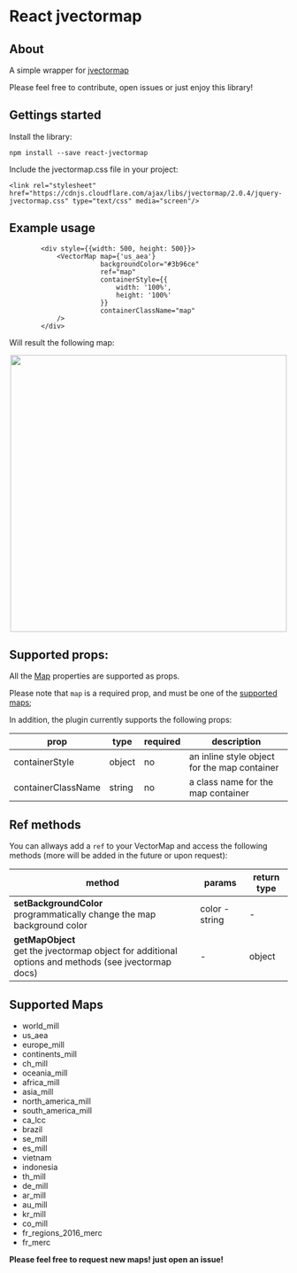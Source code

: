 # React jvectormap

## About

A simple wrapper for [jvectormap](http://jvectormap.com/)

Please feel free to contribute, open issues or just enjoy this library!

## Gettings started

Install the library:

    npm install --save react-jvectormap

Include the jvectormap.css file in your project:

    <link rel="stylesheet" href="https://cdnjs.cloudflare.com/ajax/libs/jvectormap/2.0.4/jquery-jvectormap.css" type="text/css" media="screen"/>


## Example usage
            <div style={{width: 500, height: 500}}>
                <VectorMap map={'us_aea'}
                           backgroundColor="#3b96ce"
                           ref="map"
                           containerStyle={{
                               width: '100%',
                               height: '100%'
                           }}
                           containerClassName="map"
                />
            </div>

Will result the following map:

<p align="center">
  <img src="https://github.com/kadoshms/react-jvectormap/raw/master/example.png" width="500" height="500" />
</p>


## Supported props:

All the [Map](http://jvectormap.com/documentation/javascript-api/jvm-map/) properties are supported as props.

Please note that `map` is a required prop, and must be one of the [supported maps](#maps);

In addition, the plugin currently supports the following props:

| prop               | type   | required | description                                  |
|--------------------|--------|----------|----------------------------------------------|
| containerStyle     | object | no       | an inline style object for the map container |
| containerClassName | string | no       | a class name for the map container           |

## Ref methods

You can allways add a `ref` to your VectorMap and access the following methods (more will be added in the future or upon request):

| method                                                                                              | params         | return type |
|-----------------------------------------------------------------------------------------------------|----------------|-------------|
| **setBackgroundColor** <br /> programmatically change the map background color                             | color - string | -           |
| **getMapObject** <br /> get the jvectormap object for additional options and methods (see jvectormap docs) | -              | object      |

## Supported Maps

* world_mill
* us_aea
* europe_mill
* continents_mill
* ch_mill
* oceania_mill
* africa_mill
* asia_mill
* north_america_mill
* south_america_mill
* ca_lcc
* brazil
* se_mill
* es_mill
* vietnam
* indonesia
* th_mill
* de_mill
* ar_mill
* au_mill
* kr_mill
* co_mill
* fr_regions_2016_merc
* fr_merc

**Please feel free to request new maps! just open an issue!**
